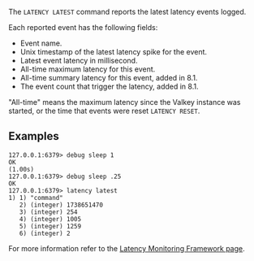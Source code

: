 The `LATENCY LATEST` command reports the latest latency events logged.

Each reported event has the following fields:

* Event name.
* Unix timestamp of the latest latency spike for the event.
* Latest event latency in millisecond.
* All-time maximum latency for this event.
* All-time summary latency for this event, added in 8.1.
* The event count that trigger the latency, added in 8.1.

"All-time" means the maximum latency since the Valkey instance was
started, or the time that events were reset `LATENCY RESET`.

## Examples

```
127.0.0.1:6379> debug sleep 1
OK
(1.00s)
127.0.0.1:6379> debug sleep .25
OK
127.0.0.1:6379> latency latest
1) 1) "command"
   2) (integer) 1738651470
   3) (integer) 254
   4) (integer) 1005
   5) (integer) 1259
   6) (integer) 2
```

For more information refer to the [Latency Monitoring Framework page][lm].

[lm]: ../topics/latency-monitor.md
